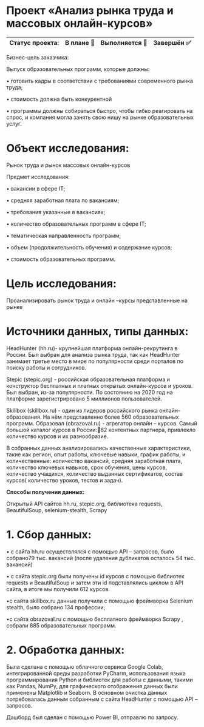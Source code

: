 # Проект «Анализ рынка труда и массовых онлайн-курсов»

|Статус проекта:|	В плане 🔲|	Выполняется 🔲|	Завершён ✅|
|---------------|-----------|----------------|-------------|

Бизнес-цель заказчика:

Выпуск  образовательных программ, которые должны: 

•  готовить кадры в соответствии с требованиями современного рынка труда;

•  стоимость должна быть конкурентной

•  программы должны собираться быстро, чтобы гибко реагировать на спрос, и компания могла занять свою нишу на рынке образовательных услуг.

# Объект исследования: 
Рынок труда и рынок массовых онлайн-курсов

Предмет исследования: 

•  вакансии в сфере IT;

•  средняя заработная плата по вакансиям;

•  требования указанные в вакансиях;

•  количество образовательных программ в сфере IT;

•  тематическая направленность программ;

•  объем (продолжительность обучения) и содержание курсов;

•  стоимость образовательных программ.

# Цель исследования: 
Проанализировать рынок труда и  онлайн –курсы представленные на рынке


# Источники данных, типы данных:
HeadHunter (hh.ru)- крупнейшая платформа онлайн-рекрутинга в России. Был выбран для анализа рынка труда, так как HeadHunter занимает третье место в мире по популярности среди порталов по поиску работы и сотрудников.

Stepic (stepic.org) - российская образовательная платформа и конструктор бесплатных и платных открытых онлайн-курсов и уроков. Был выбран, из-за популярности. По состоянию на 2020 год на платформе зарегистрировано 5 миллионов пользователей.

Skillbox (skillbox.ru) - один из лидеров российского рынка онлайн-образования. На нём представленно более 560 образовательных программ.
Образовал (оbrazoval.ru) -  агрегатор онлайн – курсов. Самый большой каталог курсов в России:82 контентных партнера, привлекло количество курсов и их разнообразие.

В собранных данных анализировались  качественные характеристики, такие как регион, опыт работы, ключевые навыки, график работы, и количественные: количество вакансий, средняя заработная плата, количество ключевых навыков,  срок обучения, цены курсов,  количество учащихся,  количество выданных сертификатов, состав курсов( количество уроков, тестов и задач).

**Способы получения данных:**

Открытый API сайтов hh.ru, stepic.org,  библиотека requests, BeautifulSoup, selenium-stealth, Scrapy 


# 1. Сбор данных: 
   • с сайта hh.ru осуществлялся с помощью API – запросов, было собрано79 тыс. вакансий (после удаления дубликатов осталось 54 тыс. вакансий)

   • с  сайта stepic.org были получены id курсов с помощью    библиотек requests  и BeautifulSoup и затем эти id подставлялись циклом в API  сайта, в итоге мы получили 612 курсов.
   
   •с сайта skillbox.ru  данные получили  с помощью фреймворка Selenium stealth, было собрано 134 профессии;
   
   •с сайта оbrazoval.ru  с помощью бесплатного фреймворка Scrapy , собрали 885 образовательных программ.
   
# 2. Обработка данных: 
   Была сделана с помощью облачного сервиса Google Colab, интегрированной среды разработки PyCharm, использования языка программирования Рython и библиотек для работы с данными, такими как Рandas, NumPy, для графического отображения данных были применены Matplotlib и Seaborn. В основном очистка данных потребовалась данным собранным с сайта HeadHunter с помощью API – запросов.

Дашборд был сделан с помощью Power BI, отправлю по запросу.
